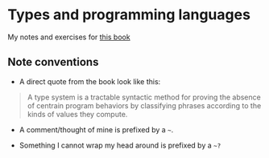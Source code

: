 # Types and programming languages
My notes and exercises for [this book](https://www.cis.upenn.edu/~bcpierce/tapl/)

## Note conventions

- A direct quote from the book look like this:
> A type system is a tractable syntactic method for proving the absence of centrain
> program behaviors by classifying phrases according to the kinds of values they
> compute.

- A comment/thought of mine is prefixed by a `~`.

- Something I cannot wrap my head around is prefixed by a `~?`

